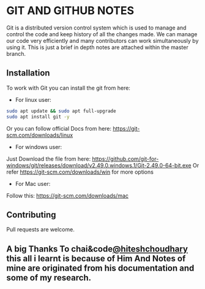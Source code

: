 # GIT AND GITHUB NOTES

Git is a distributed version control system which is used to manage and control the code and keep history of all the changes made. We can manage our code very efficiently and many contributors can work simultaneously by using it. This is just a brief in depth notes are attached within the master branch. 

## Installation
To work with Git you can install the git from here:

- For linux user:
```bash
sudo apt update && sudo apt full-upgrade
sudo apt install git -y

```

Or you can follow official Docs from here:  https://git-scm.com/downloads/linux


- For windows user:

Just Download the file from here: https://github.com/git-for-windows/git/releases/download/v2.49.0.windows.1/Git-2.49.0-64-bit.exe
Or refer https://git-scm.com/downloads/win for more options

- For Mac user:

Follow this: https://git-scm.com/downloads/mac


## Contributing

Pull requests are welcome. 




## A big Thanks To chai&code[@hiteshchoudhary](https://github.com/hiteshchoudhary) this all i learnt is because of Him And Notes of mine are originated from his documentation and some of my research.
